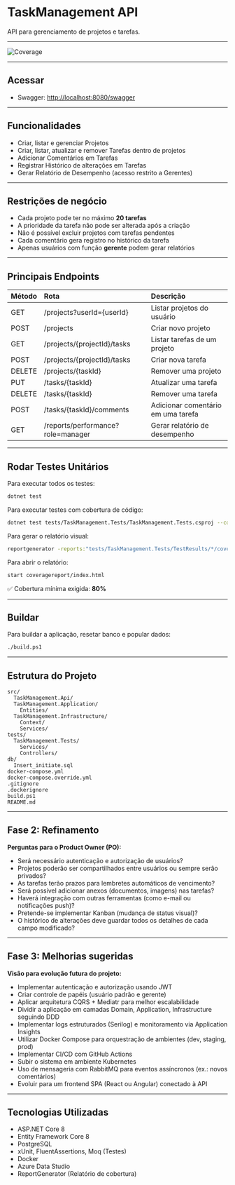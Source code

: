 # TaskManagement API

API para gerenciamento de projetos e tarefas.

---

![Coverage](https://img.shields.io/badge/coverage-84%25-brightgreen)

---

## Acessar

- Swagger: [http://localhost:8080/swagger](http://localhost:8080/swagger)

---

## Funcionalidades

- Criar, listar e gerenciar Projetos
- Criar, listar, atualizar e remover Tarefas dentro de projetos
- Adicionar Comentários em Tarefas
- Registrar Histórico de alterações em Tarefas
- Gerar Relatório de Desempenho (acesso restrito a Gerentes)

---

## Restrições de negócio

- Cada projeto pode ter no máximo **20 tarefas**
- A prioridade da tarefa não pode ser alterada após a criação
- Não é possível excluir projetos com tarefas pendentes
- Cada comentário gera registro no histórico da tarefa
- Apenas usuários com função **gerente** podem gerar relatórios

---

## Principais Endpoints

| Método | Rota | Descrição |
|:---|:---|:---|
| GET | /projects?userId={userId} | Listar projetos do usuário |
| POST | /projects | Criar novo projeto |
| GET | /projects/{projectId}/tasks | Listar tarefas de um projeto |
| POST | /projects/{projectId}/tasks | Criar nova tarefa |
| DELETE | /projects/{taskId} | Remover uma projeto |
| PUT | /tasks/{taskId} | Atualizar uma tarefa |
| DELETE | /tasks/{taskId} | Remover uma tarefa |
| POST | /tasks/{taskId}/comments | Adicionar comentário em uma tarefa |
| GET | /reports/performance?role=manager | Gerar relatório de desempenho |

---

## Rodar Testes Unitários

Para executar todos os testes:

```bash
dotnet test
```

Para executar testes com cobertura de código:

```bash
dotnet test tests/TaskManagement.Tests/TaskManagement.Tests.csproj --collect:"XPlat Code Coverage"
```

Para gerar o relatório visual:

```bash
reportgenerator -reports:"tests/TaskManagement.Tests/TestResults/*/coverage.cobertura.xml" -targetdir:"coveragereport"
```

Para abrir o relatório:

```bash
start coveragereport/index.html
```

✅ Cobertura mínima exigida: **80%**

---

## Buildar

Para buildar a aplicação, resetar banco e popular dados:

```bash
./build.ps1
```

---

## Estrutura do Projeto

```plaintext
src/
  TaskManagement.Api/
  TaskManagement.Application/
    Entities/
  TaskManagement.Infrastructure/
    Context/
    Services/
tests/
  TaskManagement.Tests/
    Services/
    Controllers/
db/
  Insert_initiate.sql
docker-compose.yml
docker-compose.override.yml
.gitignore
.dockerignore
build.ps1
README.md
```

---

## Fase 2: Refinamento

**Perguntas para o Product Owner (PO):**

- Será necessário autenticação e autorização de usuários?
- Projetos poderão ser compartilhados entre usuários ou sempre serão privados?
- As tarefas terão prazos para lembretes automáticos de vencimento?
- Será possível adicionar anexos (documentos, imagens) nas tarefas?
- Haverá integração com outras ferramentas (como e-mail ou notificações push)?
- Pretende-se implementar Kanban (mudança de status visual)?
- O histórico de alterações deve guardar todos os detalhes de cada campo modificado?

---

## Fase 3: Melhorias sugeridas

**Visão para evolução futura do projeto:**

- Implementar autenticação e autorização usando JWT
- Criar controle de papéis (usuário padrão e gerente)
- Aplicar arquitetura CQRS + Mediatr para melhor escalabilidade
- Dividir a aplicação em camadas Domain, Application, Infrastructure seguindo DDD
- Implementar logs estruturados (Serilog) e monitoramento via Application Insights
- Utilizar Docker Compose para orquestração de ambientes (dev, staging, prod)
- Implementar CI/CD com GitHub Actions
- Subir o sistema em ambiente Kubernetes
- Uso de mensageria com RabbitMQ para eventos assíncronos (ex.: novos comentários)
- Evoluir para um frontend SPA (React ou Angular) conectado à API

---

## Tecnologias Utilizadas

- ASP.NET Core 8
- Entity Framework Core 8
- PostgreSQL
- xUnit, FluentAssertions, Moq (Testes)
- Docker
- Azure Data Studio
- ReportGenerator (Relatório de cobertura)
